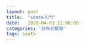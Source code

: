 ```yaml
---
layout: post
title:  "seate入门"
date:   2020-04-03 23:06:06
categories: '分布式框架'
tags: seata
---
```



